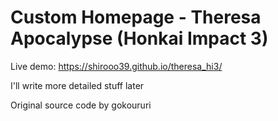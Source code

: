 # Custom Homepage - Theresa Apocalypse (Honkai Impact 3)
Live demo: https://shirooo39.github.io/theresa_hi3/

I'll write more detailed stuff later

Original source code by gokoururi
